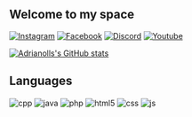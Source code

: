 ## Welcome to my space 

[![Instagram](https://img.shields.io/badge/Instagram-E4405F?style=for-the-badge&logo=instagram&logoColor=white)](https://www.instagram.com/adrianolls.dev/)
[![Facebook](https://img.shields.io/badge/Facebook-1877F2?style=for-the-badge&logo=facebook&logoColor=white)](https://www.facebook.com/adrianolls.dev/)
[![Discord](https://img.shields.io/badge/Discord-7289DA?style=for-the-badge&logo=discord&logoColor=white)](https://discordapp.com/users/395656418683781136)
[![Youtube](https://img.shields.io/badge/YouTube-FF0000?style=for-the-badge&logo=youtube&logoColor=white)](https://www.youtube.com/channel/UCtVYKp6XyYQhifc9mFOZJMw)


[![Adrianolls's GitHub stats](https://github-readme-stats.vercel.app/api?username=adrianolls&count_private=true&show_icons=true&theme=dark)](https://github.com/adrianolls/github-readme-stats)

## Languages

<div style="display: inline_block">
  <img align="center" alt="cpp" src="https://img.shields.io/badge/C%2B%2B-00599C?style=for-the-badge&logo=c%2B%2B&logoColor=white" />
  <img align="center" alt="java" src="https://img.shields.io/badge/Java-ED8B00?style=for-the-badge&logo=openjdk&logoColor=white" />
  <img align="center" alt="php" src="https://img.shields.io/badge/PHP-777BB4?style=for-the-badge&logo=php&logoColor=white" />
  <img align="center" alt="html5" src="https://img.shields.io/badge/HTML5-E34F26?style=for-the-badge&logo=html5&logoColor=white" />
  <img align="center" alt="css" src="https://img.shields.io/badge/CSS3-1572B6?style=for-the-badge&logo=css3&logoColor=white" />
  <img align="center" alt="js" src="https://img.shields.io/badge/JavaScript-F7DF1E?style=for-the-badge&logo=javascript&logoColor=black" />
</div><br/>


